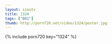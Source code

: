 ```yaml
--- 
layout: sieutv
title: 1324
tags: ["001"]
thumb: http://porn720.net/video/1324/poster.jpg
---
```

{% include porn720 key="1324" %} 

